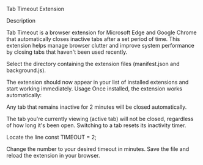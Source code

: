 Tab Timeout Extension

Description

Tab Timeout is a browser extension for Microsoft Edge and Google Chrome that automatically closes inactive tabs after a set period of time. This extension helps manage browser clutter and improve system performance by closing tabs that haven't been used recently.

Select the directory containing the extension files (manifest.json and background.js).

The extension should now appear in your list of installed extensions and start working immediately.
Usage
Once installed, the extension works automatically:

Any tab that remains inactive for 2 minutes will be closed automatically.

The tab you're currently viewing (active tab) will not be closed, regardless of how long it's been open.
Switching to a tab resets its inactivity timer.

Locate the line const TIMEOUT = 2;

Change the number to your desired timeout in minutes.
Save the file and reload the extension in your browser.

